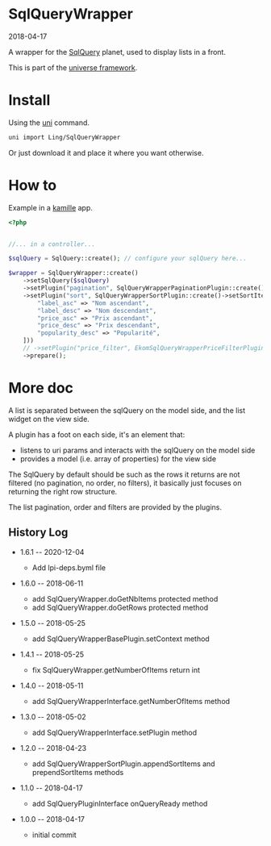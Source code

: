 SqlQueryWrapper
===========
2018-04-17



A wrapper for the [SqlQuery](https://github.com/lingtalfi/SqlQuery) planet, used to display lists in a front.


This is part of the [universe framework](https://github.com/karayabin/universe-snapshot).


Install
==========
Using the [uni](https://github.com/lingtalfi/universe-naive-importer) command.
```bash
uni import Ling/SqlQueryWrapper
```

Or just download it and place it where you want otherwise.



How to
==========

Example in a [kamille](https://github.com/lingtalfi/kamille) app.

```php
<?php 


//... in a controller...

$sqlQuery = SqlQuery::create(); // configure your sqlQuery here...

$wrapper = SqlQueryWrapper::create() 
    ->setSqlQuery($sqlQuery)
    ->setPlugin("pagination", SqlQueryWrapperPaginationPlugin::create()->setNumberOfItemsPerPage(5))
    ->setPlugin("sort", SqlQueryWrapperSortPlugin::create()->setSortItems([
        "label_asc" => "Nom ascendant",
        "label_desc" => "Nom descendant",
        "price_asc" => "Prix ascendant",
        "price_desc" => "Prix descendant",
        "popularity_desc" => "Popularité",
    ]))
    // ->setPlugin("price_filter", EkomSqlQueryWrapperPriceFilterPlugin::create()->setRange(0, 10000)) // we can add any number of plugins we want :) 
    ->prepare();


```


More doc
===========

A list is separated between the sqlQuery on the model side, and the list widget on the view side.

A plugin has a foot on each side, it's an element that:
  - listens to uri params and interacts with the sqlQuery on the model side
  - provides a model (i.e. array of properties) for the view side

The SqlQuery by default should be such as the rows it returns are not filtered (no pagination, no order, no filters),
it basically just focuses on returning the right row structure.

The list pagination, order and filters are provided by the plugins.




History Log
------------------

- 1.6.1 -- 2020-12-04

    - Add lpi-deps.byml file

- 1.6.0 -- 2018-06-11

    - add SqlQueryWrapper.doGetNbItems protected method
    - add SqlQueryWrapper.doGetRows protected method
    
- 1.5.0 -- 2018-05-25

    - add SqlQueryWrapperBasePlugin.setContext method

- 1.4.1 -- 2018-05-25

    - fix SqlQueryWrapper.getNumberOfItems return int

- 1.4.0 -- 2018-05-11

    - add SqlQueryWrapperInterface.getNumberOfItems method
    
- 1.3.0 -- 2018-05-02

    - add SqlQueryWrapperInterface.setPlugin method
    
- 1.2.0 -- 2018-04-23

    - add SqlQueryWrapperSortPlugin.appendSortItems and prependSortItems methods
    
- 1.1.0 -- 2018-04-17

    - add SqlQueryPluginInterface onQueryReady method
    
- 1.0.0 -- 2018-04-17

    - initial commit